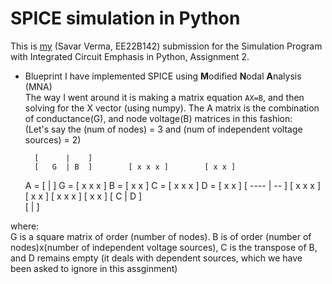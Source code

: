 # SPICE simulation in Python

This is [my](https://github.com/savar95x/) (Savar Verma, EE22B142) submission for the Simulation Program with Integrated Circuit Emphasis in Python, Assignment 2.

- Blueprint
I have implemented SPICE using <b>M</b>odified <b>N</b>odal <b>A</b>nalysis (MNA)<br>
The way I went around it is making a matrix equation `AX=B`, and then solving for the X vector (using numpy).
The A matrix is the combination of conductance(G), and node voltage(B) matrices in this fashion:<br>
(Let's say the (num of nodes) = 3 and (num of independent voltage sources) = 2)

        [      |    ]                   
        [   G  | B  ]        [ x x x ]        [ x x ]
    A = [      |    ]    G = [ x x x ]    B = [ x x ] C = [ x x x ] D = [ x x ]
        [ ---- | -- ]        [ x x x ]        [ x x ]     [ x x x ]     [ x x ]
        [   C  | D  ]                    
        [      |    ]                    

where:<br>
G is a square matrix of order (number of nodes). B is of order (number of nodes)x(number of independent voltage sources), C is the transpose of B, and D remains empty (it deals with dependent sources, which we have been asked to ignore in this assginment)
